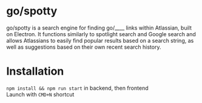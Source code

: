 # go/spotty

go/spotty is a search engine for finding go/____ links within Atlassian, built on Electron. It functions similarly to spotlight search and Google search and allows Atlassians to easily find popular results based on a search string, as well as suggestions based on their own recent search history.

# Installation
`npm install && npm run start` in backend, then frontend  
Launch with `CMD+N` shortcut
